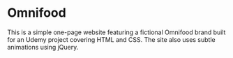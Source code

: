 # Omnifood

This is a simple one-page website featuring a fictional Omnifood brand built for an Udemy project covering HTML and CSS.
The site also uses subtle animations using jQuery.
